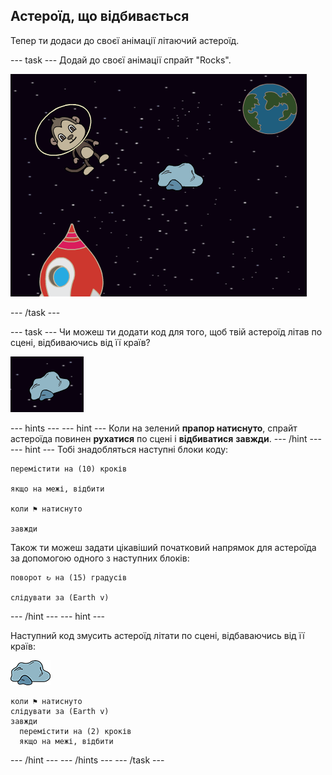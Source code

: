## Астероїд, що відбивається

Тепер ти додаси до своєї анімації літаючий астероїд.

\--- task \--- Додай до своєї анімації спрайт "Rocks".

![Додавання спрайту астероїда](images/space-rock-sprite.png)

\--- /task \---

\--- task \--- Чи можеш ти додати код для того, щоб твій астероїд літав по сцені, відбиваючись від її країв?

![Тестування астероїда, що відбивається](images/space-bounce-test.png)

\--- hints \--- \--- hint \--- Коли на зелений **прапор натиснуто**, спрайт астероїда повинен **рухатися** по сцені і **відбиватися** **завжди**. \--- /hint \--- \--- hint \--- Тобі знадобляться наступні блоки коду:

```blocks3
перемістити на (10) кроків

якщо на межі, відбити

коли ⚑ натиснуто

завжди
```

Також ти можеш задати цікавіший початковий напрямок для астероїда за допомогою одного з наступних блоків:

```blocks3
поворот ↻ на (15) градусів

слідувати за (Earth v)
```

\--- /hint \--- \--- hint \---

Наступний код змусить астероїд літати по сцені, відбаваючись від її країв:

![Спрайт астероїда](images/sprite-rock.png)

```blocks3
коли ⚑ натиснуто
слідувати за (Earth v)
завжди 
  перемістити на (2) кроків
  якщо на межі, відбити
```

\--- /hint \--- \--- /hints \--- \--- /task \---
